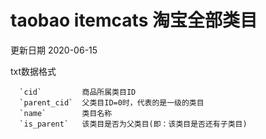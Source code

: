 # taobao itemcats 淘宝全部类目

更新日期 2020-06-15

txt数据格式
```
  `cid`         商品所属类目ID
  `parent_cid`  父类目ID=0时，代表的是一级的类目
  `name`        类目名称
  `is_parent`   该类目是否为父类目(即：该类目是否还有子类目)
```